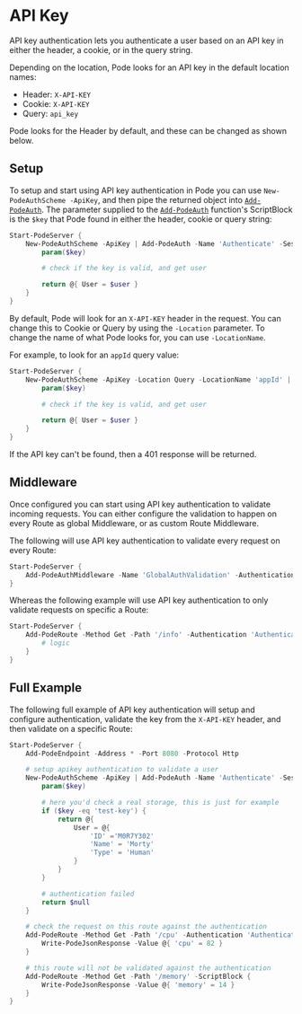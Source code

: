 # API Key

API key authentication lets you authenticate a user based on an API key in either the header, a cookie, or in the query string.

Depending on the location, Pode looks for an API key in the default location names:

* Header: `X-API-KEY`
* Cookie: `X-API-KEY`
* Query:  `api_key`

Pode looks for the Header by default, and these can be changed as shown below.

## Setup

To setup and start using API key authentication in Pode you can use `New-PodeAuthScheme -ApiKey`, and then pipe the returned object into [`Add-PodeAuth`](../../../../Functions/Authentication/Add-PodeAuth). The parameter supplied to the [`Add-PodeAuth`](../../../../Functions/Authentication/Add-PodeAuth) function's ScriptBlock is the `$key` that Pode found in either the header, cookie or query string:

```powershell
Start-PodeServer {
    New-PodeAuthScheme -ApiKey | Add-PodeAuth -Name 'Authenticate' -Sessionless -ScriptBlock {
        param($key)

        # check if the key is valid, and get user

        return @{ User = $user }
    }
}
```

By default, Pode will look for an `X-API-KEY` header in the request. You can change this to Cookie or Query by using the `-Location` parameter. To change the name of what Pode looks for, you can use `-LocationName`.

For example, to look for an `appId` query value:

```powershell
Start-PodeServer {
    New-PodeAuthScheme -ApiKey -Location Query -LocationName 'appId' | Add-PodeAuth -Name 'Authenticate' -Sessionless -ScriptBlock {
        param($key)

        # check if the key is valid, and get user

        return @{ User = $user }
    }
}
```

If the API key can't be found, then a 401 response will be returned.

## Middleware

Once configured you can start using API key authentication to validate incoming requests. You can either configure the validation to happen on every Route as global Middleware, or as custom Route Middleware.

The following will use API key authentication to validate every request on every Route:

```powershell
Start-PodeServer {
    Add-PodeAuthMiddleware -Name 'GlobalAuthValidation' -Authentication 'Authenticate'
}
```

Whereas the following example will use API key authentication to only validate requests on specific a Route:

```powershell
Start-PodeServer {
    Add-PodeRoute -Method Get -Path '/info' -Authentication 'Authenticate' -ScriptBlock {
        # logic
    }
}
```

## Full Example

The following full example of API key authentication will setup and configure authentication, validate the key from the `X-API-KEY` header, and then validate on a specific Route:

```powershell
Start-PodeServer {
    Add-PodeEndpoint -Address * -Port 8080 -Protocol Http

    # setup apikey authentication to validate a user
    New-PodeAuthScheme -ApiKey | Add-PodeAuth -Name 'Authenticate' -Sessionless -ScriptBlock {
        param($key)

        # here you'd check a real storage, this is just for example
        if ($key -eq 'test-key') {
            return @{
                User = @{
                    'ID' ='M0R7Y302'
                    'Name' = 'Morty'
                    'Type' = 'Human'
                }
            }
        }

        # authentication failed
        return $null
    }

    # check the request on this route against the authentication
    Add-PodeRoute -Method Get -Path '/cpu' -Authentication 'Authenticate' -ScriptBlock {
        Write-PodeJsonResponse -Value @{ 'cpu' = 82 }
    }

    # this route will not be validated against the authentication
    Add-PodeRoute -Method Get -Path '/memory' -ScriptBlock {
        Write-PodeJsonResponse -Value @{ 'memory' = 14 }
    }
}
```
